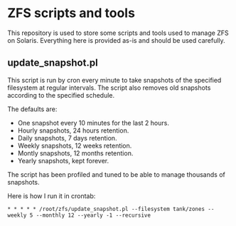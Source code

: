 ZFS scripts and tools
======

This repository is used to store some scripts and tools used to manage ZFS on Solaris. Everything here is provided as-is and should be used carefully.

update_snapshot.pl
----

This script is run by cron every minute to take snapshots of the specified filesystem at regular intervals. The script also removes old snapshots according to the specified schedule.
 
The defaults are:

- One snapshot every 10 minutes for the last 2 hours.
- Hourly snapshots, 24 hours retention.
- Daily snapshots, 7 days retention.
- Weekly snapshots, 12 weeks retention.
- Montly snapshots, 12 months retention.
- Yearly snapshots, kept forever. 

The script has been profiled and tuned to be able to manage thousands of snapshots.

Here is how I run it in crontab:

    * * * * * /root/zfs/update_snapshot.pl --filesystem tank/zones --weekly 5 --monthly 12 --yearly -1 --recursive
